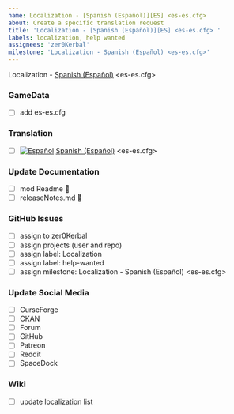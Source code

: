 ```yaml
---
name: Localization - [Spanish (Español)][ES] <es-es.cfg> 
about: Create a specific translation request
title: 'Localization - [Spanish (Español)][ES] <es-es.cfg> '
labels: localization, help wanted
assignees: 'zer0Kerbal'
milestone: 'Localization - Spanish (Español) <es-es.cfg>'
---
```


Localization - [Spanish (Español)][ES] <es-es.cfg>

### GameData

- [ ] add es-es.cfg  

### Translation

- [ ] [![Español][ES]][ES] [Spanish (Español)][ES] <es-es.cfg>  

[ES]: https://raw.githubusercontent.com/zer0Kerbal/zer0Kerbal/zed'K/Localization/img/Spanish-flag-sm.png "Español"  

### Update Documentation

- [ ]  mod Readme 🔢 
- [ ]  releaseNotes.md 🧾 

### GitHub Issues

- [ ] assign to zer0Kerbal
- [ ] assign projects (user and repo)
- [ ] assign label: Localization
- [ ] assign label: help-wanted
- [ ] assign milestone: Localization - Spanish (Español) <es-es.cfg>

### Update Social Media

- [ ] CurseForge
- [ ] CKAN
- [ ] Forum
- [ ] GitHub
- [ ] Patreon
- [ ] Reddit
- [ ] SpaceDock

### Wiki

- [ ] update localization list 
  
<!-- Localization -->
[URL:lclztn]: https://github.com/zer0Kerbal/lclztn/blob/master/readme.md "Localization" 
[URL:qs]: https://github.com/zer0Kerbal/lclztn/blob/master/quickstart.md "Quick Start" 